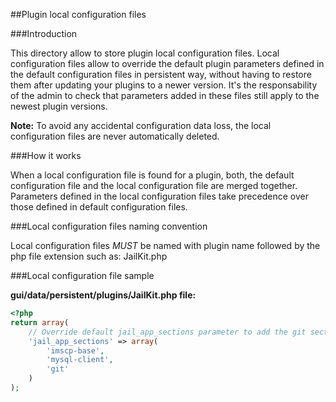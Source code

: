 ##Plugin local configuration files

###Introduction


This directory allow to store plugin local configuration files. Local configuration files allow to override the default
plugin parameters defined in the default configuration files in persistent way, without having to restore them after
updating your plugins to a newer version. It's the responsability of the admin to check that parameters added in these
files still apply to the newest plugin versions.

**Note:** To avoid any accidental configuration data loss, the local configuration files are never automatically deleted.

###How it works

When a local configuration file is found for a plugin, both, the default configuration file and the local configuration
file are merged together. Parameters defined in the local configuration files take precedence over those defined in
default configuration files.

###Local configuration files naming convention

Local configuration files *MUST* be named with plugin name followed by the php file extension such as: JailKit.php

###Local configuration file sample

**gui/data/persistent/plugins/JailKit.php file:**
```php
<?php
return array(
	// Override default jail_app_sections parameter to add the git section
	'jail_app_sections' => array(
		'imscp-base',
		'mysql-client',
		'git'
	)
);
```
